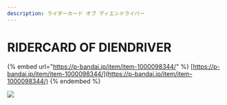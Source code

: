 ```yaml
---
description: ライダーカード オブ ディエンドライバー
---
```


# RIDERCARD OF DIENDRIVER

{% embed url="https://p-bandai.jp/item/item-1000098344/" %}
[https://p-bandai.jp/item/item-1000098344/](https://p-bandai.jp/item/item-1000098344/)
{% endembed %}

![](https://bandai-a.akamaihd.net/bc/img/model/xl/1000098344\_1.jpg)
